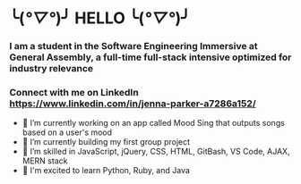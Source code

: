 # ╰(*°▽°*)╯ HELLO ╰(*°▽°*)╯

### I am a student in the Software Engineering Immersive at General Assembly, a full-time full-stack intensive optimized for industry relevance

### Connect with me on LinkedIn https://www.linkedin.com/in/jenna-parker-a7286a152/

- 🔭 I’m currently working on an app called Mood Sing that outputs songs based on a user's mood
- 🌱 I’m currently building my first group project
- 🤹 I’m skilled in JavaScript, jQuery, CSS, HTML, GitBash, VS Code, AJAX,  MERN stack
- 💬 I'm excited to learn Python, Ruby, and Java

